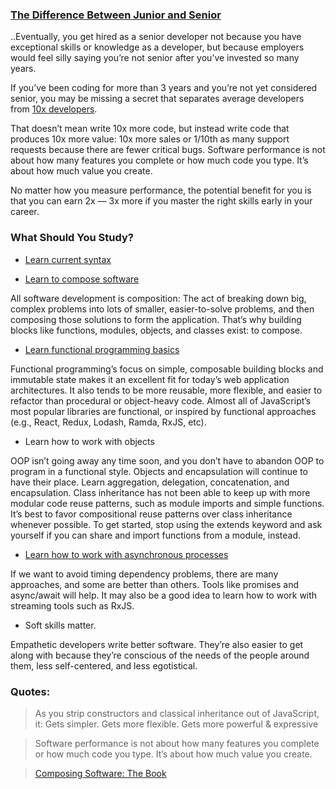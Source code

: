 
### [The Difference Between Junior and Senior](https://medium.com/javascript-scene/what-is-the-difference-between-a-junior-and-a-senior-developer-63c1594d7a98)

..Eventually, you get hired as a senior developer not because you have
exceptional skills or knowledge as a developer, but because employers
would feel silly saying you’re not senior after you’ve invested so many years.

If you’ve been coding for more than 3 years and you’re not yet considered senior,
you may be missing a secret that separates average developers
from [10x developers](https://medium.com/javascript-scene/getting-to-10x-results-what-any-developer-can-learn-from-the-best-54b6c296a5ef).

That doesn’t mean write 10x more code, but instead write code that produces 10x more value:
10x more sales or 1/10th as many support requests because there are fewer critical bugs.
Software performance is not about how many features you complete or how much code you type.
It’s about how much value you create.

No matter how you measure performance, the potential benefit for you is that
you can earn 2x — 3x more if you master the right skills early in your career.

### What Should You Study?

- [Learn current syntax](https://medium.com/javascript-scene/a-functional-programmers-introduction-to-javascript-composing-software-d670d14ede30)

- [Learn to compose software](https://medium.com/javascript-scene/composing-software-the-book-f31c77fc3ddc)

All software development is composition: The act of breaking down big, complex problems into lots of smaller, easier-to-solve problems, and then composing those solutions to form the application. That’s why building blocks like functions, modules, objects, and classes exist: to compose.

- [Learn functional programming basics](https://medium.com/javascript-scene/master-the-javascript-interview-what-is-functional-programming-7f218c68b3a0)

Functional programming’s focus on simple, composable building blocks and immutable state makes it an excellent fit for today’s web application architectures. It also tends to be more reusable, more flexible, and easier to refactor than procedural or object-heavy code. Almost all of JavaScript’s most popular libraries are functional, or inspired by functional approaches (e.g., React, Redux, Lodash, Ramda, RxJS, etc).

- Learn how to work with objects

OOP isn’t going away any time soon, and you don’t have to abandon OOP to program in a functional style. Objects and encapsulation will continue to have their place. Learn aggregation, delegation, concatenation, and encapsulation. Class inheritance has not been able to keep up with more modular code reuse patterns, such as module imports and simple functions. It’s best to favor compositional reuse patterns over class inheritance whenever possible. To get started, stop using the extends keyword and ask yourself if you can share and import functions from a module, instead.

- [Learn how to work with asynchronous processes](https://medium.com/javascript-scene/master-the-javascript-interview-what-is-a-promise-27fc71e77261)

If we want to avoid timing dependency problems, there are many approaches, and some are better than others. Tools like promises and async/await will help. It may also be a good idea to learn how to work with streaming tools such as RxJS.

- Soft skills matter.

Empathetic developers write better software. They’re also easier to get along with because they’re conscious of the needs of the people around them, less self-centered, and less egotistical.

### Quotes:

> As you strip constructors and classical inheritance out of JavaScript, it: Gets simpler. Gets more flexible. Gets more powerful & expressive

> Software performance is not about how many features you complete or how much code you type. It’s about how much value you create.

> [Composing Software: The Book](https://medium.com/javascript-scene/composing-software-the-book-f31c77fc3ddc)
